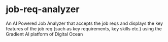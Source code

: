 # job-req-analyzer
An AI Powered Job Analyzer that accepts the job reqs and displays the key features of the job req (such as key requirements, key skills etc.) using the Gradient AI platform of Digital Ocean
